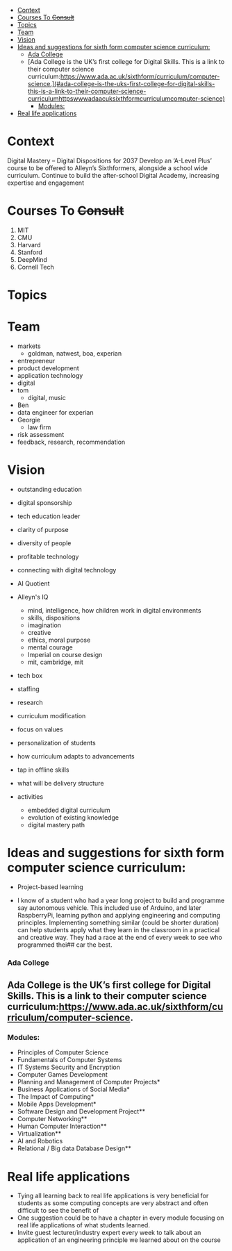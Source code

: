 - [Context](#context)
- [Courses To ~~Consult~~](#courses-to-consult)
- [Topics](#topics)
- [Team](#team)
- [Vision](#vision)
- [Ideas and suggestions for sixth form computer science curriculum:](#ideas-and-suggestions-for-sixth-form-computer-science-curriculum)
    - [Ada College](#ada-college)
  - [Ada College is the UK’s first college for Digital Skills. This is a link to their computer science curriculum:https://www.ada.ac.uk/sixthform/curriculum/computer-science.](#ada-college-is-the-uks-first-college-for-digital-skills-this-is-a-link-to-their-computer-science-curriculumhttpswwwadaacuksixthformcurriculumcomputer-science)
    - [Modules:](#modules)
- [Real life applications](#real-life-applications)
# Context

Digital Mastery – Digital Dispositions for 2037
Develop an ‘A-Level Plus’ course to be offered to Alleyn’s Sixthformers, alongside a school wide curriculum. 
Continue to build the after-school Digital Academy, increasing expertise and engagement


# Courses To ~~Consult~~
1. MIT
2. CMU
3. Harvard
4. Stanford
5. DeepMind
6. Cornell Tech



# Topics

# Team
 - markets
   - goldman, natwest, boa, experian
 - entrepreneur
 - product development
 - application technology
 - digital
 - tom 
   - digital, music
 - Ben
 - data engineer for experian
 - Georgie
   - law firm
 - risk assessment
 -  feedback, research, recommendation
  
# Vision
- outstanding education
- digital sponsorship
- tech education leader
- clarity of purpose
- diversity of people
- profitable technology
- connecting with digital technology
- AI Quotient
- Alleyn's IQ
  - mind, intelligence, how children work in digital environments 
  - skills, dispositions
  - imagination
  - creative
  - ethics, moral purpose
  - mental courage
  - Imperial on course design
  - mit, cambridge, mit
- tech box
- staffing 
- research
- curriculum modification

- focus on values
- personalization of students
- how curriculum adapts to advancements
- tap in offline skills
- what will be delivery structure
- activities 
  - embedded digital curriculum
  - evolution of existing knowledge
  - digital mastery path


# Ideas and suggestions for sixth form computer science curriculum:
- Project-based learning 

- I know of a student who had a year long project to build and programme say autonomous vehicle. This included use of Arduino, and later RaspberryPi, learning python and applying engineering and computing principles. Implementing something similar (could be shorter duration) can help students apply what they learn in the classroom in a practical and creative way. They had a race at the end of every week to see who programmed thei## car the best.

### Ada College 
## Ada College is the UK’s first college for Digital Skills. This is a link to their computer science curriculum:https://www.ada.ac.uk/sixthform/curriculum/computer-science.

### Modules: 
- Principles of Computer Science
- Fundamentals of Computer Systems
- IT Systems Security and Encryption
- Computer Games Development
- Planning and Management of Computer Projects*
- Business Applications of Social Media*
- The Impact of Computing*
- Mobile Apps Development*
- Software Design and Development Project**
- Computer Networking**
- Human Computer Interaction**
- Virtualization**
- AI and Robotics
- Relational / Big data Database Design**

# Real life applications 
- Tying all learning back to real life applications is very beneficial for students as some computing concepts are very abstract and often difficult to see the benefit of
- One suggestion could be to have a chapter in every module focusing on real life applications of what students learned.
- Invite guest lecturer/industry expert every week to talk about an application of an engineering principle we learned about on the course 
